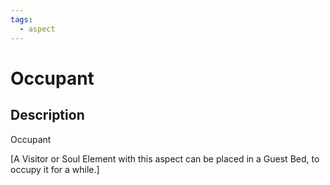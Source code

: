```yaml
---
tags:
  - aspect
---
```


# Occupant

## Description
Occupant

[A Visitor or Soul Element with this aspect can be placed in a Guest Bed, to occupy it for a while.] 